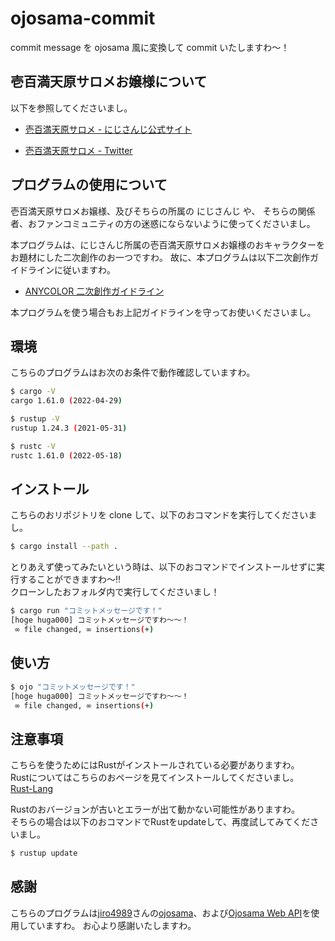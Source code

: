 # ojosama-commit

commit message を ojosama 風に変換して commit いたしますわ～！

## 壱百満天原サロメお嬢様について

以下を参照してくださいまし。

- [壱百満天原サロメ - にじさんじ公式サイト](https://www.nijisanji.jp/members/salome-hyakumantenbara)

- [壱百満天原サロメ - Twitter](https://twitter.com/1000000lome)

## プログラムの使用について

壱百満天原サロメお嬢様、及びそちらの所属の にじさんじ や、 そちらの関係者、おファンコミュニティの方の迷惑にならないように使ってくださいまし。

本プログラムは、にじさんじ所属の壱百満天原サロメお嬢様のおキャラクターをお題材にした二次創作のお一つですわ。 故に、本プログラムは以下二次創作ガイドラインに従いますわ。

- [ANYCOLOR 二次創作ガイドライン](https://event.nijisanji.app/guidelines/)

本プログラムを使う場合もお上記ガイドラインを守ってお使いくださいまし。

## 環境

こちらのプログラムはお次のお条件で動作確認していますわ。

```bash
$ cargo -V
cargo 1.61.0 (2022-04-29)

$ rustup -V
rustup 1.24.3 (2021-05-31)

$ rustc -V
rustc 1.61.0 (2022-05-18)
```


## インストール

こちらのおリポジトリを clone して、以下のおコマンドを実行してくださいまし。

```bash
$ cargo install --path .
```
とりあえず使ってみたいという時は、以下のおコマンドでインストールせずに実行することができますわ～‼  
クローンしたおフォルダ内で実行してくださいまし！  

```bash
$ cargo run "コミットメッセージです！"
[hoge huga000] コミットメッセージですわ～～！
 ∞ file changed, ∞ insertions(+)
```

## 使い方

```bash
$ ojo "コミットメッセージです！"
[hoge huga000] コミットメッセージですわ～～！
 ∞ file changed, ∞ insertions(+)
```


## 注意事項
こちらを使うためにはRustがインストールされている必要がありますわ。  
Rustについてはこちらのおページを見てインストールしてくださいまし。  
[Rust-Lang](https://www.rust-lang.org/learn)

Rustのおバージョンが古いとエラーが出て動かない可能性がありますわ。  
そちらの場合は以下のおコマンドでRustをupdateして、再度試してみてくださいまし。  

```bash
$ rustup update
```


## 感謝

こちらのプログラムは[jiro4989](https://github.com/jiro4989)さんの[ojosama](https://github.com/jiro4989/ojosama)、および[Ojosama Web API](https://github.com/jiro4989/ojosama-web)を使用していますわ。
お心より感謝いたしますわ。
